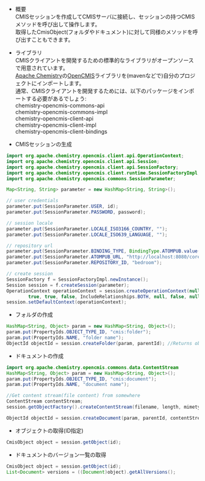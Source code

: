 * 概要<br>
CMISセッションを作成してCMISサーバに接続し、セッションの持つCMISメソッドを呼び出して操作します。<br>
取得したCmisObject(フォルダやドキュメント)に対して同様のメソッドを呼び出すこともできます。<br>

* ライブラリ<br>
CMISクライアントを開発するための標準的なライブラリがオープンソースで用意されています。<br>
[Apache Chemistry](http://chemistry.apache.org/)の[OpenCMIS](http://chemistry.apache.org/java/opencmis.html)ライブラリを(mavenなどで)自分のプロジェクトにインポートします。<br>
通常、CMISクライアントを開発するためには、以下のパッケージをインポートする必要があるでしょう:<br>
chemistry-opencmis-commons-api  
chemistry-opencmis-commons-impl  
chemistry-opencmis-client-api  
chemistry-opencmis-client-impl  
chemistry-opencmis-client-bindings   

* CMISセッションの生成
```java
import org.apache.chemistry.opencmis.client.api.OperationContext;
import org.apache.chemistry.opencmis.client.api.Session;
import org.apache.chemistry.opencmis.client.api.SessionFactory;
import org.apache.chemistry.opencmis.client.runtime.SessionFactoryImpl;
import org.apache.chemistry.opencmis.commons.SessionParameter;

Map<String, String> parameter = new HashMap<String, String>();

// user credentials
parameter.put(SessionParameter.USER, id);
parameter.put(SessionParameter.PASSWORD, password);

// session locale
parameter.put(SessionParameter.LOCALE_ISO3166_COUNTRY, "");
parameter.put(SessionParameter.LOCALE_ISO639_LANGUAGE, "");

// repository url
parameter.put(SessionParameter.BINDING_TYPE, BindingType.ATOMPUB.value());
parameter.put(SessionParameter.ATOMPUB_URL, "http://localhost:8080/core/atom/");
parameter.put(SessionParameter.REPOSITORY_ID, "bedroom");

// create session
SessionFactory f = SessionFactoryImpl.newInstance();
Session session = f.createSession(parameter);
OperationContext operationContext = session.createOperationContext(null,
		true, true, false, IncludeRelationships.BOTH, null, false, null, true, 100);
session.setDefaultContext(operationContext);
```

* フォルダの作成
```java
HashMap<String, Object> param = new HashMap<String, Object>();
param.put(PropertyIds.OBJECT_TYPE_ID, "cmis:folder");
param.put(PropertyIds.NAME, "folder name");
ObjectId objectId = session.createFolder(param, parentId); //Returns object id of the created object
```

* ドキュメントの作成
```java
import org.apache.chemistry.opencmis.commons.data.ContentStream
HashMap<String, Object> param = new HashMap<String, Object>();
param.put(PropertyIds.OBJECT_TYPE_ID, "cmis:document");
param.put(PropertyIds.NAME, "document name");

//Get content stream(file content) from somewhere
ContentStream contentStream;
session.getObjectFactory().createContentStream(filename, length, mimetype, fileInputStream);

ObjectId objectId = session.createDocument(param, parentId, contentStream, VersioningState.MAJOR);
```

* オブジェクトの取得(ID指定)
```java
CmisObject object = session.getObject(id);
```

* ドキュメントのバージョン一覧の取得
```java
CmisObject object = session.getObject(id);
List<Document> versions = ((Document)object).getAllVersions();
```